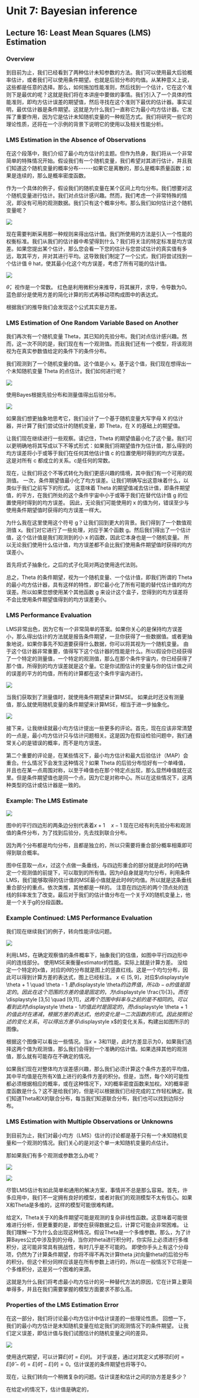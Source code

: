 # Unit 7: Bayesian inference

## Lecture 16: Least Mean Squares (LMS) Estimation

### Overview

到目前为止，我们已经看到了两种估计未知参数的方法。我们可以使用最大后验概率估计，或者我们可以使用条件期望。也就是后验分布的均值。从某种意义上说，这些都是任意的选择。那么，如何施加性能准则，然后找到一个估计，它在这个准则下是最优的呢？这就是我们将在本讲座中要做的事情。我们引入了一个具体的性能准则，即均方估计误差的期望值，然后寻找在这个准则下最优的估计器。事实证明，最优估计器是条件期望。这就是为什么我们一直称它为最小均方估计器。它发挥了重要作用，因为它是估计未知随机变量的一种规范方式。我们将研究一些它的理论性质，还将在一个示例的背景下说明它的使用以及相关性能分析。

### LMS Estimation in the Absence of Observations

在这个段落中，我们介绍了最小均方估计的主题。但作为热身，我们将从一个非常简单的特殊情况开始。假设我们有一个随机变量，我们希望对其进行估计，并且我们知道这个随机变量的概率分布------如果它是离散的，那么是概率质量函数；如果是连续的，那么是概率密度函数。

作为一个具体的例子，假设我们的随机变量在某个区间上均匀分布。我们想要对这个随机变量进行估计。我们对点估计感兴趣。然而，我们考虑一个非常特殊的情况，即没有可用的观测数据。我们只有这个概率分布。那么我们如何估计这个随机变量呢？

![](ref/lect16/20230911081718.png)

现在需要判断采用那一种规则来得出估计值。我们所使用的方法是引入一个性能的权衡标准。我们从我们的估计器中希望得到什么？我们将关注的特定标准是均方误差。如果您提出某个估计，那么您会看一下您的估计与您尝试估计的真实值有多远，取其平方，并对其进行平均。这导致我们制定了一个公式，我们将尝试找到一个估计值 θ hat，使其最小化这个均方误差，考虑了所有可能的估计值。

![](ref/lect16/20230911083008.png)

$\displaystyle \hat{\theta}$，视作是一个常数。
红色是利用微积分来推导，将其展开，求导，令导数为0。
蓝色部分是使用方差的简化计算的形式再移动项构成图中的表达式。

根据我们的推导我们会发现这个公式其实是方差。

### LMS Estimation of One Random Variable Based on Another

我们再次有一个随机变量 Theta，其已知的先验分布。我们对点估计感兴趣。然而，这一次不同的是，我们现在有一个观测值。而且我们还有一个模型，将该观测视为在真实参数值给定的条件下的条件分布。

我们观测到了一个随机变量的值。这个值是小 x。基于这个值，我们现在想得出一个未知随机变量 Theta 的点估计。我们如何进行呢？

![](ref/lect16/20230911091658.png)

使用Bayes根据先验分布和测量值得出后验分布。

![](ref/lect16/20230911091940.png)

如果我们想更抽象地思考它，我们设计了一个基于随机变量大写字母 X 的估计器，并计算了我们尝试估计的随机变量，即 Theta，在 X 的基础上的期望值。

让我们现在继续进行一些观察。请记住，Theta 的期望值最小化了这个量。我们可以更明确地将其写成以下不等式形式：如果我们将期望值作为估计值，那么得到的均方误差将小于或等于我们在任何其他估计值 c 的位置使用时得到的均方误差。
这是对所有 c 都成立的关系。c是任何的常数。

现在，让我们将这个不等式转化为我们更感兴趣的情境，其中我们有一个可用的观测值。
一次，条件期望值最小化了均方误差。让我们明确写出这意味着什么，以类似于我们之前写下的形式。
这意味着 Theta 的期望值减去估计值，即条件期望值，的平方，在我们所处的这个条件宇宙中小于或等于我们在替代估计值 g 的位置使用时得到的均方误差。
因此，无论我们可能使用的 x 的值为何，错误至少与使用条件期望值时获得的均方误差一样大。

为什么我在这里使用这个符号 g？让我们回到更大的背景。我们得到了一个数值观测值 x。我们对它进行了一些处理，对应于某个函数 g。然后我们得出了一个估计值，这个估计值是我们观测到的小 x 的函数，因此它本身也是一个随机变量。
所以无论我们使用什么估计值，均方误差都不会比我们使用条件期望值时获得的均方误差小。


首先将式子抽象化，之后的式子化简对两边使用迭代法则。

总之，Theta 的条件期望，视为一个随机变量、一个估计值，即我们所谓的 Theta 的最小均方估计器，具有这样的特性，即它最小化了所有可能的替代估计值的均方误差。所以如果您想使用某个其他函数 g 来设计这个盒子，您得到的均方误差将不会比使用条件期望值得到的均方误差更小。


### LMS Performance Evaluation

LMS非常出色，因为它有一个非常简单的答案。如果你关心的是保持均方误差小，那么得出估计的方法就是报告条件期望，一旦你获得了一些数据值。或者更抽象地说，如果你事先不知道要获得什么数据，你可以将其视为一个随机变量。
由于这个估计器非常重要，值得写下这个估计器的性能是什么。所以假设你已经获得了一个特定的测量值，一个特定的观测值，那么在那个条件宇宙内，你已经获得了那个值，所得到的均方误差就是这个量。它是你试图估计的变量与你的估计值之间的误差的平方的均值，所有的计算都在这个条件宇宙内进行。

![](ref/lect16/20230911093149.png)

当我们获取到了测量值时，就使用条件期望来计算MSE。
如果此时还没有测量值，那么就使用随机变量的条件期望来计算MSE，相当于进一步抽象化。

![](ref/lect16/20230911094420.png)

接下来，让我继续就最小均方估计提出一些更多的评论。首先，现在应该非常清楚的一点是，最小均方估计只与估计问题相关。这是因为在假设检验问题中，我们通常关心的是错误的概率，而不是均方误差。

第二个重要的评论是，在某些情况下，最小均方估计和最大后验估计（MAP）会重合。什么情况下会发生这种情况？如果 Theta 的后验分布恰好有一个单峰值，并且也在某一点周围对称，以至于峰值也在那个特定点出现，那么显然峰值就在这里。但是条件期望值也是同一个点，因为它是对称中心。所以在这些情况下，这两种类型的估计或估计器是一致的。

### Example: The LMS Estimate

![](ref/lect16/20230911103222.png)

图中的平行四边形的两条边分别代表着$\displaystyle x + 1 \quad x -1$
现在已经有利先验分布和观测值的条件分布，为了找到后验分，先去找到联合分布。

因为两个分布都是均匀分布，且都是独立的，所以只需要将重合部分概率相乘即可得到联合概率。

图中任意取一点$\displaystyle x$，过这个点做一条垂线，与四边形重合的部分就是此时的$\displaystyle \theta$在确定一个观测值的前提下，可以取到的所有值。因为$\displaystyle \theta$自身就是均匀分布，利用条件LMS，我们能够取得的估计值的MSE最小值就是此时$\displaystyle \theta$的均值。所以就是这条垂线重合部分的重点。依次类推，其他都是一样的。
注意在四边形的两个顶点处的连线的斜率发生了改变。最后对于我们的估计值分布在一个关于$\displaystyle X$的随机变量上，他是一个关于g的分段函数。

### Example Continued: LMS Performance Evaluation

我们现在继续我们的例子，转向性能评估问题。

![](ref/lect16/20230911130849.png)

利用LMS，在确定观察值的条件概率下，抽象我们的估值，如图中平行四边形中间的连线部分。
使用MSE来衡量estimator的性能。实际上就是计算方差。
没给定一个特定的x值，对应的$\displaystyle \theta$的分布就是图上的竖直红线。这是一个均匀分布，因此可以得到计算方差的表达式，图上已经标注。
$\displaystyle x \in [5,9]$，对应$\displaystyle \theta + 1 \quad \theta - 1 $是$\displaystyle \theta$的边界值，所以b-a的值是固定的。因此在这个范围的方差的值是固定的，为$\displaystyle \frac{1}{3}$。而在$\displaystyle [3,5] \quad [9,11]$，这两个范围中斜率与之前的是不相同的。可以看到此时$\displaystyle \theta - 1$的值此时是固定的，而$\displaystyle \theta + 1$的值此时在递减，根据方差的表达式，他的变化是一二次函数的形式。
因此按照论述的变化关系，可以得出方差与$\displaystyle x$的变化关系，构建出如图所示的图像。

根据这个图像可以看出一些情况。当$\displaystyle x=3$和11是，此时方差显示为0，如果我们选择这两个值为观测值，那么我们会得到一个准确的估计值。如果选择其他的观测值，那么就有可能存在不确定的情况。

如果我们现在对整体均方误差感兴趣，那么我们必须计算这个条件方差的平均值，其中平均值是在所有X值上进行的条件方差的积分。但是，当然，每个X的可能性都必须根据相应的概率，或在这种情况下，X的概率密度函数来加权。X的概率密度函数是什么？这不是给我们的，但是可以根据我们已经完成的工作轻松确定。我们知道Theta和X的联合分布，每当我们知道联合分布，我们也可以找到边际分布。

### LMS Estimation with Multiple Observations or Unknowns

到目前为止，我们对最小均方（LMS）估计的讨论都是基于只有一个未知随机变量和一个观测的情况。我们关心的是对这个单一未知随机变量的点估计。

那如果我们有多个观测或参数怎么办呢？

![](ref/lect16/20230911140449.png)

![](ref/lect16/20230911141009.png)

尽管LMS估计有如此简单和通用的解决方案，事情并不总是那么容易。首先，许多应用中，我们不一定拥有良好的模型，或者对我们的观测模型不太有信心。如果X和Theta是多维的，这样的模型可能很难构建。

给定X，Theta关于X的条件期望可能是观测的复杂非线性函数。这意味着可能很难进行分析，但更重要的是，即使在获得数据之后，计算它可能会非常困难。
让我们理解一下为什么会出现这种情况。假设Theta是一个多维参数。那么，为了计算Bayes公式中涉及到的分母，当你对theta进行积分时，你实际上必须进行多维积分，这可能非常具有挑战性，有时几乎是不可能的。
即使你手头上有这个分母项，仍然为了计算条件期望，你将不得不再次计算theta j对向量theta的后验分布的积分。但这个积分同样应该是在所有参数上进行的，所以在一般情况下它将是一个多维积分，这是另一个困难的来源。

这就是为什么我们将考虑最小均方估计的另一种替代方法的原因，它在计算上要简单得多，并且在我们需要掌握的模型方面要求不那么高。

### Properties of the LMS Estimation Error

在这一部分，我们将讨论最小均方估计中估计误差的一些理论性质。
回想一下，我们的最小均方估计是未知随机变量在给定我们的观测情况下的条件期望。
让我们定义误差，即估计值与我们试图估计的随机变量之间的差异。

![](ref/lect16/20230911144016.png)

使用迭代期望，可以计算$\displaystyle E[\hat{\theta}] = E[\theta]$。
对于误差，通过对其定义式移项$\displaystyle E[\tilde{\theta}]=E[\hat{\theta} - \theta] = E[\hat{\theta}] - E[\theta] = 0$。估计误差的条件期望也将等于0。

现在，让我们转向一个稍微复杂的问题。估计误差和估计之间的协方差是多少？

在给定x的情况下，估计值是确定的，









